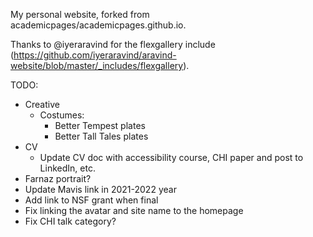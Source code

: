 My personal website, forked from academicpages/academicpages.github.io.

Thanks to @iyeraravind for the flexgallery include (https://github.com/iyeraravind/aravind-website/blob/master/_includes/flexgallery).

TODO:
* Creative
  * Costumes: 
    * Better Tempest plates
    * Better Tall Tales plates
* CV
  * Update CV doc with accessibility course, CHI paper and post to LinkedIn, etc.
* Farnaz portrait?
* Update Mavis link in 2021-2022 year
* Add link to NSF grant when final
* Fix linking the avatar and site name to the homepage
* Fix CHI talk category?